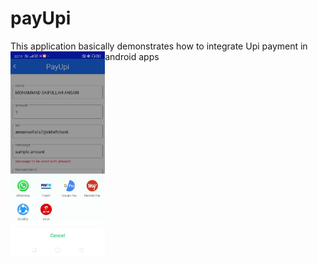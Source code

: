 # payUpi
This application basically demonstrates how to integrate Upi payment in android apps
<img src ="ss1.jpeg" width = 30%  style ="float:left"> 
